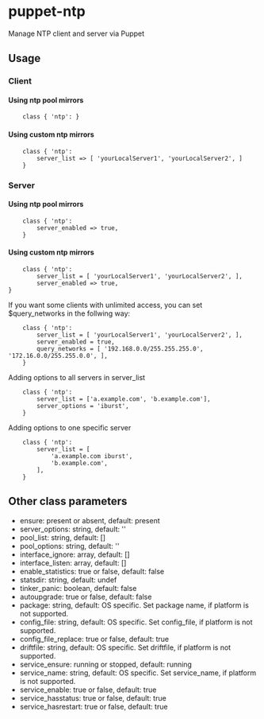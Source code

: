 # puppet-ntp

Manage NTP client and server via Puppet

## Usage

### Client

#### Using ntp pool mirrors

```
    class { 'ntp': }
```

#### Using custom ntp mirrors

```
    class { 'ntp':
        server_list => [ 'yourLocalServer1', 'yourLocalServer2', ]
    }
```

### Server

#### Using ntp pool mirrors

```
    class { 'ntp':
        server_enabled => true,
    }
```

#### Using custom ntp mirrors

```
    class { 'ntp':
        server_list = [ 'yourLocalServer1', 'yourLocalServer2', ],
        server_enabled => true,
}
```

If you want some clients with unlimited access,
you can set $query_networks in the follwing way:

```
    class { 'ntp':
        server_list = [ 'yourLocalServer1', 'yourLocalServer2', ],
        server_enabled = true,
        query_networks = [ '192.168.0.0/255.255.255.0', '172.16.0.0/255.255.0.0', ],
    }
```

Adding options to all servers in server_list

```puppet
    class { 'ntp':
        server_list = ['a.example.com', 'b.example.com'],
        server_options = 'iburst',
    }
```

Adding options to one specific server

```puppet
    class { 'ntp':
        server_list = [
            'a.example.com iburst',
            'b.example.com',
        ],
    }
```

## Other class parameters

* ensure: present or absent, default: present
* server_options: string, default: ''
* pool_list: string, default: []
* pool_options: string, default: ''
* interface_ignore: array, default: []
* interface_listen: array, default: []
* enable_statistics: true or false, default: false
* statsdir: string, default: undef
* tinker_panic: boolean, default: false
* autoupgrade: true or false, default: false
* package: string, default: OS specific. Set package name, if platform is not supported.
* config_file: string, default: OS specific. Set config_file, if platform is not supported.
* config_file_replace: true or false, default: true
* driftfile: string, default: OS specific. Set driftfile, if platform is not supported.
* service_ensure: running or stopped, default: running
* service_name: string, default: OS specific. Set service_name, if platform is not supported.
* service_enable: true or false, default: true
* service_hasstatus: true or false, default: true
* service_hasrestart: true or false, default: true
